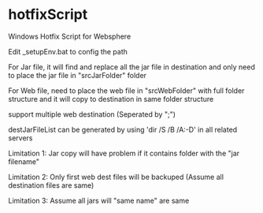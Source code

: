 # hotfixScript
Windows Hotfix Script for Websphere

Edit _setupEnv.bat to config the path

For Jar file, it will find and replace all the jar file in destination and only need to place the jar file in "srcJarFolder" folder
  
For Web file, need to place the web file in "srcWebFolder" with full folder structure and it will copy to destination in same folder structure

support multiple web destination (Seperated by ";")

destJarFileList can be generated by using 'dir /S /B /A:-D' in all related servers 

Limitation 1: Jar copy will have problem if it contains folder with the "jar filename"

Limitation 2: Only first web dest files will be backuped (Assume all destination files are same)

Limitation 3: Assume all jars will "same name" are same
